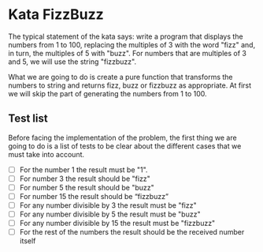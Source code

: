 # Kata FizzBuzz
The typical statement of the kata says: write a program that displays the numbers from 1 to 100, replacing the multiples of 3 with the word "fizz" and, in turn, the multiples of 5 with "buzz". For numbers that are multiples of 3 and 5, we will use the string "fizzbuzz".

What we are going to do is create a pure function that transforms the numbers to string and returns fizz, buzz or fizzbuzz as appropriate. At first we will skip the part of generating the numbers from 1 to 100.

## Test list
  Before facing the implementation of the problem, the first thing we are going to do is a list of tests to be clear about the different cases that we must take into account.

  - [ ] For the number 1 the result must be "1".
  - [ ] For number 3 the result should be "fizz"
  - [ ] For number 5 the result should be "buzz"
  - [ ] For number 15 the result should be “fizzbuzz”
  - [ ] For any number divisible by 3 the result must be "fizz"
  - [ ] For any number divisible by 5 the result must be "buzz"
  - [ ] For any number divisible by 15 the result must be "fizzbuzz"
  - [ ] For the rest of the numbers the result should be the received number itself